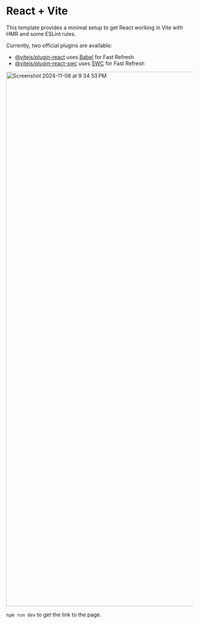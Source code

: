 # React + Vite

This template provides a minimal setup to get React working in Vite with HMR and some ESLint rules.

Currently, two official plugins are available:

- [@vitejs/plugin-react](https://github.com/vitejs/vite-plugin-react/blob/main/packages/plugin-react/README.md) uses [Babel](https://babeljs.io/) for Fast Refresh
- [@vitejs/plugin-react-swc](https://github.com/vitejs/vite-plugin-react-swc) uses [SWC](https://swc.rs/) for Fast Refresh

<img width="1432" alt="Screenshot 2024-11-08 at 9 34 53 PM" src="https://github.com/user-attachments/assets/95b83273-0698-449b-a5a2-80d605c989c8">

`npm run dev` to get the link to the page.
